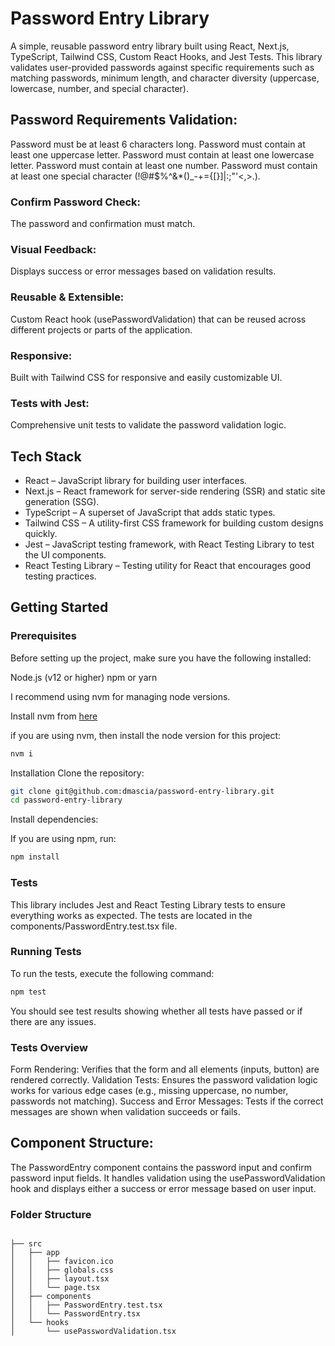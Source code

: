 # Password Entry Library
A simple, reusable password entry library built using React, Next.js, TypeScript, Tailwind CSS, Custom React Hooks, and Jest Tests. This library validates user-provided passwords against specific requirements such as matching passwords, minimum length, and character diversity (uppercase, lowercase, number, and special character).

## Password Requirements Validation:

Password must be at least 6 characters long.
Password must contain at least one uppercase letter.
Password must contain at least one lowercase letter.
Password must contain at least one number.
Password must contain at least one special character (!@#$%^&*()_-+={[}]|:;"'<,>.).

### Confirm Password Check:

The password and confirmation must match.

### Visual Feedback:

Displays success or error messages based on validation results.

### Reusable & Extensible:

Custom React hook (usePasswordValidation) that can be reused across different projects or parts of the application.
### Responsive:

Built with Tailwind CSS for responsive and easily customizable UI.

### Tests with Jest:

Comprehensive unit tests to validate the password validation logic.


## Tech Stack
- React – JavaScript library for building user interfaces.
- Next.js – React framework for server-side rendering (SSR) and static site generation (SSG).
- TypeScript – A superset of JavaScript that adds static types.
- Tailwind CSS – A utility-first CSS framework for building custom designs quickly.
- Jest – JavaScript testing framework, with React Testing Library to test the UI components.
- React Testing Library – Testing utility for React that encourages good testing practices.


## Getting Started


### Prerequisites
Before setting up the project, make sure you have the following installed:

Node.js (v12 or higher)
npm or yarn

I recommend using nvm for managing node versions.

Install nvm from [here](https://github.com/creationix/nvm)

if you are using nvm, then install the node version for this project:

```sh
nvm i
```

Installation
Clone the repository:

```bash
git clone git@github.com:dmascia/password-entry-library.git
cd password-entry-library
```
Install dependencies:

If you are using npm, run:

```bash
npm install
```
### Tests
This library includes Jest and React Testing Library tests to ensure everything works as expected. The tests are located in the components/PasswordEntry.test.tsx file.

### Running Tests
To run the tests, execute the following command:

```bash
npm test
```

You should see test results showing whether all tests have passed or if there are any issues.

### Tests Overview
Form Rendering: Verifies that the form and all elements (inputs, button) are rendered correctly.
Validation Tests: Ensures the password validation logic works for various edge cases (e.g., missing uppercase, no number, passwords not matching).
Success and Error Messages: Tests if the correct messages are shown when validation succeeds or fails.


## Component Structure:

The PasswordEntry component contains the password input and confirm password input fields. It handles validation using the usePasswordValidation hook and displays either a success or error message based on user input.

### Folder Structure

```

├── src
│   ├── app
│   │   ├── favicon.ico
│   │   ├── globals.css
│   │   ├── layout.tsx
│   │   └── page.tsx
│   ├── components
│   │   ├── PasswordEntry.test.tsx
│   │   └── PasswordEntry.tsx
│   └── hooks
│       └── usePasswordValidation.tsx


```


